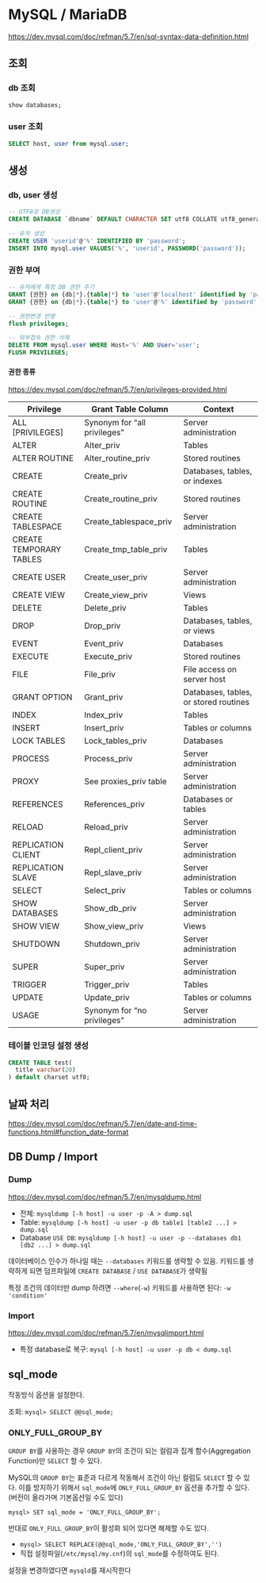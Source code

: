 # MySQL / MariaDB

<https://dev.mysql.com/doc/refman/5.7/en/sql-syntax-data-definition.html>

## 조회

### db 조회

```sql
show databases;
```

### user 조회

```sql
SELECT host, user from mysql.user;
```

## 생성

### db, user 생성

```sql
-- UTF8로 DB생성
CREATE DATABASE `dbname` DEFAULT CHARACTER SET utf8 COLLATE utf8_general_ci;

-- 유저 생성
CREATE USER 'userid'@'%' IDENTIFIED BY 'password';
INSERT INTO mysql.user VALUES('%', 'userid', PASSWORD('password'));
```

### 권한 부여

```sql
-- 유저에게 특정 DB 권한 주기
GRANT {권한} on {db|*}.{table|*} to 'user'@'localhost' identified by 'password';
GRANT {권한} on {db|*}.{table|*} to 'user'@'%' identified by 'password';

-- 권한변경 반영
flush privileges;

-- 외부접속 권한 삭제
DELETE FROM mysql.user WHERE Host='%' AND User='user';
FLUSH PRIVILEGES;
```

#### 권한 종류

<https://dev.mysql.com/doc/refman/5.7/en/privileges-provided.html>

| Privilege               | Grant Table Column             | Context                               |
| ----------------------- | ------------------------------ | ------------------------------------- |
| ALL [PRIVILEGES]        | Synonym for “all privileges”   | Server administration                 |
| ALTER                   | Alter_priv                     | Tables                                |
| ALTER ROUTINE           | Alter_routine_priv             | Stored routines                       |
| CREATE                  | Create_priv                    | Databases, tables, or indexes         |
| CREATE ROUTINE          | Create_routine_priv            | Stored routines                       |
| CREATE TABLESPACE       | Create_tablespace_priv         | Server administration                 |
| CREATE TEMPORARY TABLES | Create_tmp_table_priv          | Tables                                |
| CREATE USER             | Create_user_priv               | Server administration                 |
| CREATE VIEW             | Create_view_priv               | Views                                 |
| DELETE                  | Delete_priv                    | Tables                                |
| DROP                    | Drop_priv                      | Databases, tables, or views           |
| EVENT                   | Event_priv                     | Databases                             |
| EXECUTE                 | Execute_priv                   | Stored routines                       |
| FILE                    | File_priv                      | File access on server host            |
| GRANT OPTION            | Grant_priv                     | Databases, tables, or stored routines |
| INDEX                   | Index_priv                     | Tables                                |
| INSERT                  | Insert_priv                    | Tables or columns                     |
| LOCK TABLES             | Lock_tables_priv               | Databases                             |
| PROCESS                 | Process_priv                   | Server administration                 |
| PROXY                   | See proxies_priv table         | Server administration                 |
| REFERENCES              | References_priv                | Databases or tables                   |
| RELOAD                  | Reload_priv                    | Server administration                 |
| REPLICATION CLIENT      | Repl_client_priv               | Server administration                 |
| REPLICATION SLAVE       | Repl_slave_priv                | Server administration                 |
| SELECT                  | Select_priv                    | Tables or columns                     |
| SHOW DATABASES          | Show_db_priv                   | Server administration                 |
| SHOW VIEW               | Show_view_priv                 | Views                                 |
| SHUTDOWN                | Shutdown_priv                  | Server administration                 |
| SUPER                   | Super_priv                     | Server administration                 |
| TRIGGER                 | Trigger_priv                   | Tables                                |
| UPDATE                  | Update_priv                    | Tables or columns                     |
| USAGE                   | Synonym for “no privileges”    | Server administration                 |

### 테이블 인코딩 설정 생성

```sql
CREATE TABLE test(
  title varchar(20)
) default charset utf8;
```

## 날짜 처리

<https://dev.mysql.com/doc/refman/5.7/en/date-and-time-functions.html#function_date-format>

## DB Dump / Import

### Dump

<https://dev.mysql.com/doc/refman/5.7/en/mysqldump.html>

- 전체: `mysqldump [-h host] -u user -p -A > dump.sql`
- Table: `mysqldump [-h host] -u user -p db table1 [table2 ...] > dump.sql`
- Database `USE DB`: `mysqldump [-h host] -u user -p --databases db1 [db2 ...] > dump.sql`

데이터베이스 인수가 하나일 때는 `--databases` 키워드를 생략할 수 있음.
키워드를 생략하게 되면 덤프파일에 `CREATE DATABASE` / `USE DATABASE`가 생략됨

특정 조건의 데이터만 dump 하려면 `--where`(`-w`) 키워드를 사용하면 된다: `-w 'condition'`

### Import

<https://dev.mysql.com/doc/refman/5.7/en/mysqlimport.html>

- 특정 database로 복구: `mysql [-h host] -u user -p db < dump.sql`

## sql_mode

작동방식 옵션을 설정한다.

조회: `mysql> SELECT @@sql_mode;`

### ONLY_FULL_GROUP_BY

`GROUP BY`를 사용하는 경우 `GROUP BY`의 조건이 되는 컬럼과 집계 함수(Aggregation Function)만 `SELECT` 할 수 있다.

MySQL의 `GROUP BY`는 표준과 다르게 작동해서 조건이 아닌 컬럼도 `SELECT` 할 수 있다.
이를 방지하기 위해서 `sql_mode`에 `ONLY_FULL_GROUP_BY` 옵션을 추가할 수 있다. (버전이 올라가며 기본옵션일 수도 있다)

`mysql> SET sql_mode = 'ONLY_FULL_GROUP_BY';`

반대로 `ONLY_FULL_GROUP_BY`이 활성화 되어 있다면 해제할 수도 있다.

- `mysql> SELECT REPLACE(@@sql_mode,'ONLY_FULL_GROUP_BY','')`
- 직접 설정파일(`/etc/mysql/my.cnf`)의 `sql_mode`를 수정하여도 된다.

설정을 변경하였다면 `mysqld`를 재시작한다
